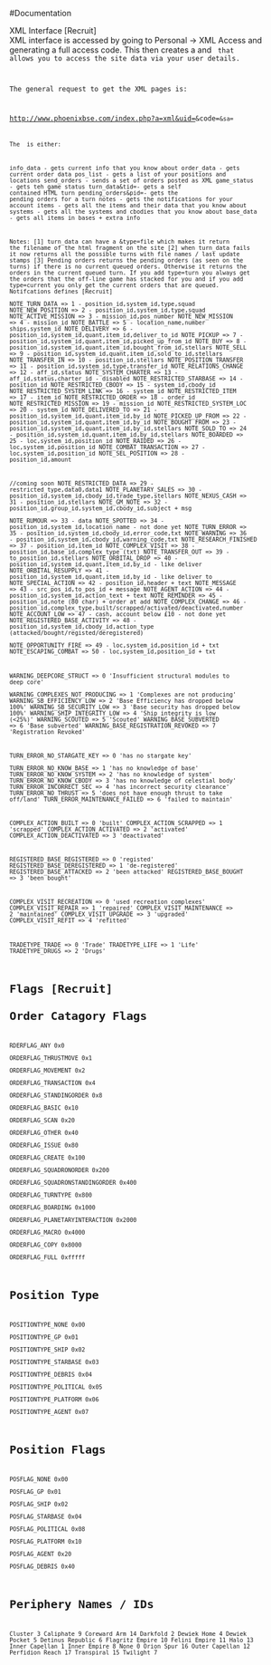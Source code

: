 #Documentation

XML Interface	 [Recruit]	
XML interface is accessed by going to Personal -> XML Access and generating a full access code.
This then creates a <ID> and <Code> that allows you to access the site data via your user details.

The general request to get the XML pages is: 

http://www.phoenixbse.com/index.php?a=xml&uid=<ID>&code=<Code>&sa=<request>

The <request> is either:

info_data - gets current info that you know about
order_data - gets current order data
pos_list - gets a list of your positions and locations
send_orders - sends a set of orders posted as XML
game_status - gets teh game status
turn_data&tid=<position number>- gets a self contained HTML turn
pending_orders&pid=<position number>- gets the pending orders for a turn 
notes - gets the notifications for your account
items - gets all the items and their data that you know about
systems - gets all the systems and cbodies that you know about
base_data - gets all items in bases + extra info


Notes:
[1] turn_data can have a &type=file which makes it return the filename of the html fragment on the site
[2] when turn_data fails it now returns all the possible turns with file names / last update stamps
[3] Pending orders returns the pending orders (as seen on the turns) if there is no current queued orders. Otherwise it returns the orders in the current queued turn. If you add type=turn you always get the orders that the off-line game has stacked for you and if you add type=current you only get the current orders that are queued.
Notifcations defines	 [Recruit]	
NOTE_TURN_DATA => 1			- position_id,system_id,type,squad
NOTE_NEW_POSITION => 2				- position_id,system_id,type,squad
NOTE_ACTIVE_MISSION => 3			- mission_id,pos_number
NOTE_NEW_MISSION => 4				- mission_id
NOTE_BATTLE => 5				- location_name,number ships,system_id
NOTE_DELIVERY => 6				- position_id,system_id,quant,item_id,deliver_to_id
NOTE_PICKUP => 7				- position_id,system_id,quant,item_id,picked_up_from_id
NOTE_BUY => 8					- position_id,system_id,quant,item_id,bought_from_id,stellars
NOTE_SELL => 9					- position_id,system_id,quant,item_id,sold_to_id,stellars
NOTE_TRANSFER_IN => 10				- position_id,stellars
NOTE_POSITION_TRANSFER => 11			- position_id,system_id,type,transfer_id
NOTE_RELATIONS_CHANGE => 12			- aff_id,status
NOTE_SYSTEM_CHARTER => 13			- aff_id,status,charter_id - disabled
NOTE_RESTRICTED_STARBASE => 14			- position_id
NOTE_RESTRICTED_CBODY => 15			- system_id,cbody_id
NOTE_RESTRICTED_SYSTEM_LINK => 16	        - system_id
NOTE_RESTRICTED_ITEM => 17			- item_id
NOTE_RESTRICTED_ORDER => 18			- order_id
NOTE_RESTRICTED_MISSION => 19		        - mission_id
NOTE_RESTRICTED_SYSTEM_LOC => 20		- system_id
NOTE_DELIVERED_TO => 21				- position_id,system_id,quant,item_id,by_id
NOTE_PICKED_UP_FROM => 22			- position_id,system_id,quant,item_id,by_id
NOTE_BOUGHT_FROM => 23				- position_id,system_id,quant,item_id,by_id,stellars
NOTE_SOLD_TO => 24				- position_id,system_id,quant,item_id,by_id,stellars
NOTE_BOARDED => 25				- loc,system_id,position_id
NOTE_RAIDED => 26				- loc,system_id,position_id
NOTE_COMBAT_TRANSACTION => 27			- loc,system_id,position_id
NOTE_SEL_POSITION => 28				- position_id,amount


//coming soon
NOTE_RESTRICTED_DATA => 29			- restricted_type,data0,data1
NOTE_PLANETARY_SALES => 30			- position_id,system_id,cbody_id,trade_type,stellars
NOTE_NEXUS_CASH => 31				- position_id,stellars
NOTE_GM_NOTE => 32				- position_id,group_id,system_id,cbody_id,subject + msg  
NOTE_RUMOUR => 33				- data
NOTE_SPOTTED => 34				- position_id,system_id,location_name - not done yet
NOTE_TURN_ERROR => 35				- position_id,system_id,cbody_id,error_code,txt
NOTE_WARNING => 36				- position_id,system_id,cbody_id,warning_code,txt
NOTE_RESEARCH_FINISHED => 37			- position_id,item_id
NOTE_COMPLEX_VISIT => 38			- position_id,base_id,complex_type (txt)
NOTE_TRANSFER_OUT => 39				- to_position_id,stellars
NOTE_ORBITAL_DROP => 40				- position_id,system_id,quant,item_id,by_id - like deliver
NOTE_ORBITAL_RESUPPLY => 41			- position_id,system_id,quant,item_id,by_id - like deliver to
NOTE_SPECIAL_ACTION => 42			- position_id,header + text
NOTE_MESSAGE => 43				- src_pos_id,to_pos_id + message
NOTE_AGENT_ACTION => 44				- position_id,system_id,action_text + text
NOTE_REMINDER => 45				- position_id,note (80 char) + order at add
NOTE_COMPLEX_CHANGE => 46			- position_id,complex_type,built/scrapped/activated/deactivated,number
NOTE_ACCOUNT_LOW => 47				- cash, account below £10 - not done yet
NOTE_REGISTERED_BASE_ACTIVITY => 48		- position_id,system_id,cbody_id,action_type  (attacked/bought/registed/deregistered)		
NOTE_OPPORTUNITY_FIRE => 49			- loc,system_id,position_id + txt
NOTE_ESCAPING_COMBAT => 50			- loc,system_id,position_id + txt

      
WARNING_DEEPCORE_STRUCT => 0 			'Insufficient structural modules to deep core'                   
WARNING_COMPLEXES_NOT_PRODUCING => 1 		'Complexes are not producing'
WARNING_SB_EFFICIENCY_LOW => 2 			'Base Efficiency has dropped below 100%'
WARNING_SB_SECURITY_LOW => 3 			'Base security has dropped below 100%'
WARNING_SHIP_INTEGRITY_LOW => 4 		'Ship integrity is low (<25%)'
WARNING_SCOUTED => 5 				'Scouted'
WARNING_BASE_SUBVERTED => 6 			'Base subverted'
WARNING_BASE_REGISTRATION_REVOKED => 7 		'Registration Revoked'
		
	
TURN_ERROR_NO_STARGATE_KEY => 0 		'has no stargate key'			
TURN_ERROR_NO_KNOW_BASE => 1 			'has no knowledge of base'
TURN_ERROR_NO_KNOW_SYSTEM => 2 			'has no knowledge of system'
TURN_ERROR_NO_KNOW_CBODY => 3 			'has no knowledge of celestial body'
TURN_ERROR_INCORRECT_SEC => 4 			'has incorrect security clearance'
TURN_ERROR_NO_THRUST => 5 			'does not have enough thrust to take off/land'
TURN_ERROR_MAINTENANCE_FAILED => 6 		'failed to maintain'
		

COMPLEX_ACTION_BUILT => 0 			'built'
COMPLEX_ACTION_SCRAPPED => 1 			'scrapped'
COMPLEX_ACTION_ACTIVATED => 2 			'activated'
COMPLEX_ACTION_DEACTIVATED => 3 		'deactivated'
                

REGISTERED_BASE_REGISTERED => 0 		'registed'
REGISTERED_BASE_DEREGISTERED => 1 		'de-registered'
REGISTERED_BASE_ATTACKED => 2 			'been attacked'
REGISTERED_BASE_BOUGHT => 3 			'been bought'
             

COMPLEX_VISIT_RECREATION => 0 			'used recreation complexes'
COMPLEX_VISIT_REPAIR => 1 			'repaired'
COMPLEX_VISIT_MAINTENANCE => 2 			'maintained'
COMPLEX_VISIT_UPGRADE => 3 			'upgraded'
COMPLEX_VISIT_REFIT => 4 			'refitted'
                 
            
TRADETYPE_TRADE => 0 				'Trade'
TRADETYPE_LIFE => 1 				'Life'
TRADETYPE_DRUGS => 2 				'Drugs'

Flags	 [Recruit]	
Order Catagory Flags
====================
RDERFLAG_ANY                     0x0           
ORDERFLAG_THRUSTMOVE              0x1           
ORDERFLAG_MOVEMENT                0x2           
ORDERFLAG_TRANSACTION             0x4           
ORDERFLAG_STANDINGORDER           0x8           
ORDERFLAG_BASIC                   0x10           
ORDERFLAG_SCAN                    0x20           
ORDERFLAG_OTHER                   0x40           
ORDERFLAG_ISSUE                   0x80           
ORDERFLAG_CREATE                  0x100           
ORDERFLAG_SQUADRONORDER           0x200           
ORDERFLAG_SQUADRONSTANDINGORDER   0x400           
ORDERFLAG_TURNTYPE                0x800           
ORDERFLAG_BOARDING                0x1000           
ORDERFLAG_PLANETARYINTERACTION    0x2000           
ORDERFLAG_MACRO                   0x4000           
ORDERFLAG_COPY                    0x8000           
ORDERFLAG_FULL                    0xfffff           

Position Type
=============
POSITIONTYPE_NONE                 0x00           
POSITIONTYPE_GP                   0x01           
POSITIONTYPE_SHIP                 0x02           
POSITIONTYPE_STARBASE             0x03           
POSITIONTYPE_DEBRIS               0x04           
POSITIONTYPE_POLITICAL            0x05           
POSITIONTYPE_PLATFORM             0x06           
POSITIONTYPE_AGENT                0x07           

Position Flags
==============
POSFLAG_NONE                      0x00           
POSFLAG_GP                        0x01           
POSFLAG_SHIP                      0x02           
POSFLAG_STARBASE                  0x04           
POSFLAG_POLITICAL                 0x08           
POSFLAG_PLATFORM                  0x10           
POSFLAG_AGENT                     0x20           
POSFLAG_DEBRIS                    0x40    

Periphery Names / IDs
=====================
Cluster                           3
Caliphate                         9
Coreward Arm                      14
Darkfold                          2
Dewiek Home                       4
Dewiek Pocket                     5
Detinus Republic                  6
Flagritz Empire                   10
Felini Empire                     11
Halo                              13
Inner Capellan                    1
Inner Empire                      8
None                              0
Orion Spur                        16
Outer Capellan                    12
Perfidion Reach                   17
Transpiral                        15
Twilight                          7
